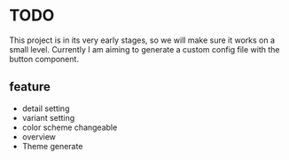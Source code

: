 # TODO

This project is in its very early stages, so we will make sure it works on a small level.
Currently I am aiming to generate a custom config file with the button component.

## feature

-   detail setting
-   variant setting
-   color scheme changeable
-   overview
-   Theme generate
